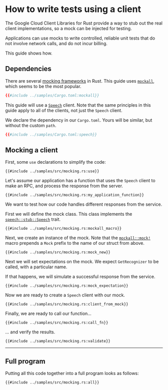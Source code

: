<!-- 
Copyright 2025 Google LLC

Licensed under the Apache License, Version 2.0 (the "License");
you may not use this file except in compliance with the License.
You may obtain a copy of the License at

    https://www.apache.org/licenses/LICENSE-2.0

Unless required by applicable law or agreed to in writing, software
distributed under the License is distributed on an "AS IS" BASIS,
WITHOUT WARRANTIES OR CONDITIONS OF ANY KIND, either express or implied.
See the License for the specific language governing permissions and
limitations under the License.
-->

# How to write tests using a client

The Google Cloud Client Libraries for Rust provide a way to stub out the real
client implementations, so a mock can be injected for testing.

Applications can use mocks to write controlled, reliable unit tests that do not
involve network calls, and do not incur billing.

This guide shows how.

## Dependencies

There are several [mocking frameworks] in Rust. This guide uses [`mockall`],
which seems to be the most popular.

```toml
{{#include ../samples/Cargo.toml:mockall}}
```

This guide will use a [`Speech`][speech-client] client. Note that the same
principles in this guide apply to all of the clients, not just the `Speech`
client.

We declare the dependency in our `Cargo.toml`. Yours will be similar, but
without the custom `path`.

```toml
{{#include ../samples/Cargo.toml:speech}}
```

## Mocking a client

First, some `use` declarations to simplify the code:

```rust,ignore
{{#include ../samples/src/mocking.rs:use}}
```

Let's assume our application has a function that uses the `Speech` client to
make an RPC, and process the response from the server.

```rust,ignore
{{#include ../samples/src/mocking.rs:my_application_function}}
```

We want to test how our code handles different responses from the service.

First we will define the mock class. This class implements the [`speech::stub::Speech`][speech-stub] trait.

```rust,ignore
{{#include ../samples/src/mocking.rs:mockall_macro}}
```

Next, we create an instance of the mock. Note that the
[`mockall::mock!`][mock-macro] macro prepends a `Mock` prefix to the name of our
struct from above.

```rust,ignore
{{#include ../samples/src/mocking.rs:mock_new}}
```

Next we will set expectations on the mock. We expect `GetRecognizer` to be
called, with a particular name.

If that happens, we will simulate a successful response from the service.

```rust,ignore
{{#include ../samples/src/mocking.rs:mock_expectation}}
```

Now we are ready to create a `Speech` client with our mock.

```rust,ignore
{{#include ../samples/src/mocking.rs:client_from_mock}}
```

Finally, we are ready to call our function...

```rust,ignore
{{#include ../samples/src/mocking.rs:call_fn}}
```

... and verify the results.

```rust,ignore
{{#include ../samples/src/mocking.rs:validate}}
```

______________________________________________________________________

## Full program

Putting all this code together into a full program looks as follows:

```rust,ignore,noplayground
{{#include ../samples/src/mocking.rs:all}}
```

[mock-macro]: https://docs.rs/mockall/latest/mockall/macro.mock.html
[mocking frameworks]: https://blog.logrocket.com/mocking-rust-mockall-alternatives/
[speech-client]: https://docs.rs/google-cloud-speech-v2/latest/google_cloud_speech_v2/stub/trait.Speech.html
[speech-stub]: https://docs.rs/google-cloud-speech-v2/latest/google_cloud_speech_v2/client/struct.Speech.html
[`mockall`]: https://docs.rs/mockall/latest/mockall/
